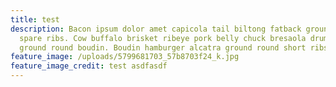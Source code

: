 ```yaml
---
title: test
description: Bacon ipsum dolor amet capicola tail biltong fatback ground round
  spare ribs. Cow buffalo brisket ribeye pork belly chuck bresaola drumstick
  ground round boudin. Boudin hamburger alcatra ground round short ribs kevin.
feature_image: /uploads/5799681703_57b8703f24_k.jpg
feature_image_credit: test asdfasdf
---
```

